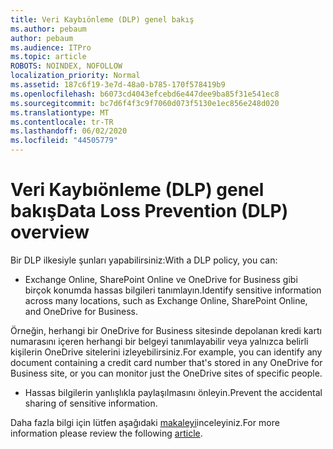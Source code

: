 ```yaml
---
title: Veri Kaybıönleme (DLP) genel bakış
ms.author: pebaum
author: pebaum
ms.audience: ITPro
ms.topic: article
ROBOTS: NOINDEX, NOFOLLOW
localization_priority: Normal
ms.assetid: 187c6f19-3e7d-48a0-b785-170f578419b9
ms.openlocfilehash: b6073cd4043efcebd6e447dee9ba85f31e541ec8
ms.sourcegitcommit: bc7d6f4f3c9f7060d073f5130e1ec856e248d020
ms.translationtype: MT
ms.contentlocale: tr-TR
ms.lasthandoff: 06/02/2020
ms.locfileid: "44505779"
---
```

# <a name="data-loss-prevention-dlp-overview"></a><span data-ttu-id="42205-102">Veri Kaybıönleme (DLP) genel bakış</span><span class="sxs-lookup"><span data-stu-id="42205-102">Data Loss Prevention (DLP) overview</span></span>

<span data-ttu-id="42205-103">Bir DLP ilkesiyle şunları yapabilirsiniz:</span><span class="sxs-lookup"><span data-stu-id="42205-103">With a DLP policy, you can:</span></span>

- <span data-ttu-id="42205-104">Exchange Online, SharePoint Online ve OneDrive for Business gibi birçok konumda hassas bilgileri tanımlayın.</span><span class="sxs-lookup"><span data-stu-id="42205-104">Identify sensitive information across many locations, such as Exchange Online, SharePoint Online, and OneDrive for Business.</span></span>


<span data-ttu-id="42205-105">Örneğin, herhangi bir OneDrive for Business sitesinde depolanan kredi kartı numarasını içeren herhangi bir belgeyi tanımlayabilir veya yalnızca belirli kişilerin OneDrive sitelerini izleyebilirsiniz.</span><span class="sxs-lookup"><span data-stu-id="42205-105">For example, you can identify any document containing a credit card number that's stored in any OneDrive for Business site, or you can monitor just the OneDrive sites of specific people.</span></span>

- <span data-ttu-id="42205-106">Hassas bilgilerin yanlışlıkla paylaşılmasını önleyin.</span><span class="sxs-lookup"><span data-stu-id="42205-106">Prevent the accidental sharing of sensitive information.</span></span>


<span data-ttu-id="42205-107">Daha fazla bilgi için lütfen aşağıdaki [makaleyi](https://docs.microsoft.com/microsoft-365/compliance/data-loss-prevention-policies)inceleyiniz.</span><span class="sxs-lookup"><span data-stu-id="42205-107">For more information please review the following [article](https://docs.microsoft.com/microsoft-365/compliance/data-loss-prevention-policies).</span></span>

